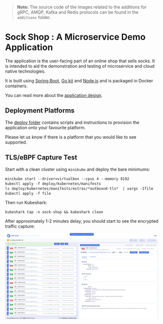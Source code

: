 > **Note:** The source code of the images related to the additions for gRPC, AMQP, Kafka and Redis protocols can be found in the `additions` folder.

# Sock Shop : A Microservice Demo Application

The application is the user-facing part of an online shop that sells socks. It is intended to aid the demonstration and testing of microservice and cloud native technologies.

It is built using [Spring Boot](http://projects.spring.io/spring-boot/), [Go kit](http://gokit.io) and [Node.js](https://nodejs.org/) and is packaged in Docker containers.

You can read more about the [application design](./internal-docs/design.md).

## Deployment Platforms

The [deploy folder](./deploy/) contains scripts and instructions to provision the application onto your favourite platform. 

Please let us know if there is a platform that you would like to see supported.

## TLS/eBPF Capture Test

Start with a clean cluster using `minikube` and deploy the bare minimums:

```shell
minikube start --driver=virtualbox --cpus 4 --memory 8192
kubectl apply -f deploy/kubernetes/manifests
ls deploy/kubernetes/manifests/extras/*outbound-tls*  | xargs -Ifile kubectl apply -f file
```

Then run Kubeshark:

```shell
kubeshark tap -n sock-shop && kubeshark clean
```

After approximately 1-2 minutes delay, you should start to see the encrypted traffic capture:

![TLS/eBPF Capture](/assets/tls_capture.png)
